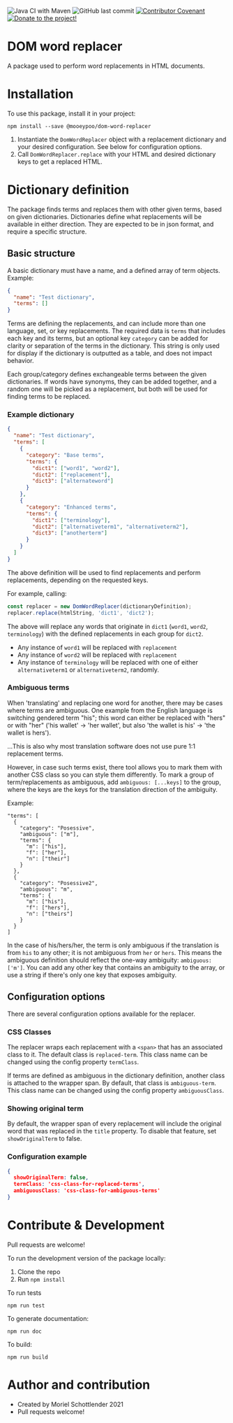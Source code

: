 ![Java CI with Maven](https://github.com/mooeypoo/dom-word-replacer/workflows/Node.js%20CI/badge.svg) ![GitHub last commit](https://img.shields.io/github/last-commit/mooeypoo/dom-word-replacer) [![Contributor Covenant](https://img.shields.io/badge/Contributor%20Covenant-v2.0%20adopted-ff69b4.svg)](code_of_conduct.md) [![Donate to the project!](https://img.shields.io/badge/Buy%20me%20a%20coffee!-Donate-ff69b4?style=flat)](https://ko-fi.com/mooeypoo)

# DOM word replacer

A package used to perform word replacements in HTML documents.

# Installation

To use this package, install it in your project:

```
npm install --save @mooeypoo/dom-word-replacer
```

1. Instantiate the `DomWordReplacer` object with a replacement dictionary and your desired configuration. See below for configuration options.
2. Call `DomWordReplacer.replace` with your HTML and desired dictionary keys to get a replaced HTML.

# Dictionary definition

The package finds terms and replaces them with other given terms, based on given dictionaries. Dictionaries define what replacements will be available in either direction. They are expected to be in json format, and require a specific structure.

## Basic structure

A basic dictionary must have a name, and a defined array of term objects. Example:

```json
{
  "name": "Test dictionary",
  "terms": []
}
```

Terms are defining the replacements, and can include more than one language, set, or key replacements. The required data is `terms` that includes each key and its terms, but an optional key `category` can be added for clarity or separation of the terms in the dictionary. This string is only used for display if the dictionary is outputted as a table, and does not impact behavior.

Each group/category defines exchangeable terms between the given dictionaries. If words have synonyms, they can be added together, and a random one will be picked as a replacement, but both will be used for finding terms to be replaced.

### Example dictionary

```json
{
  "name": "Test dictionary",
  "terms": [
    {
      "category": "Base terms",
      "terms": {
        "dict1": ["word1", "word2"],
        "dict2": ["replacement"],
        "dict3": ["alternateword"]
      }
    },
    {
      "category": "Enhanced terms",
      "terms": {
        "dict1": ["terminology"],
        "dict2": ["alternativeterm1", "alternativeterm2"],
        "dict3": ["anotherterm"]
      }
    }
  ]
}
```
The above definition will be used to find replacements and perform replacements, depending on the requested keys.

For example, calling:

```js
const replacer = new DomWordReplacer(dictionaryDefinition);
replacer.replace(htmlString, 'dict1', 'dict2');
```

The above will replace any words that originate in `dict1` (`word1`, `word2`, `terminology`) with the defined replacements in each group for `dict2`. 

* Any instance of `word1` will be replaced with `replacement`
* Any instance of `word2` will be replaced with `replacement`
* Any instance of `terminology` will be replaced with one of either `alternativeterm1` or `alternativeterm2`, randomly.

### Ambiguous terms

When 'translating' and replacing one word for another, there may be cases where terms are ambiguous. One example from the English language is switching gendered term "his"; this word can either be replaced with "hers" or with "her" ('his wallet' -> 'her wallet', but also 'the wallet is his' -> 'the wallet is hers'). 

...This is also why most translation software does not use pure 1:1 replacement terms.

However, in case such terms exist, there tool allows you to mark them with another CSS class so you can style them differently. To mark a group of term/replacements as ambiguous, add `ambiguous: [...keys]` to the group, where the keys are the keys for the translation direction of the ambiguity. 

Example:

```
"terms": [
  {
    "category": "Posessive",
    "ambiguous": ["m"],
    "terms": {
      "m": ["his"],
      "f": ["her"],
      "n": ["their"]
    }
  },
  {
    "category": "Posessive2",
    "ambiguous": "m",
    "terms": {
      "m": ["his"],
      "f": ["hers"],
      "n": ["theirs"]
    }
  }
]
```

In the case of his/hers/her, the term is only ambiguous if the translation is from `his` to any other; it is not ambiguous from `her` or `hers`. This means the ambiguous definition should reflect the one-way ambiguity: `ambiguous: ['m']`. You can add any other key that contains an ambiguity to the array, or use a string if there's only one key that exposes ambiguity.


## Configuration options

There are several configuration options available for the replacer.

### CSS Classes

The replacer wraps each replacement with a `<span>` that has an associated class to it. The default class is `replaced-term`. This class name can be changed using the config property `termClass`.

If terms are defined as ambiguous in the dictionary definition, another class is attached to the wrapper span. By default, that class is `ambiguous-term`. This class name can be changed using the config property `ambiguousClass`.

### Showing original term

By default, the wrapper span of every replacement will include the original word that was replaced in the `title` property. To disable that feature, set `showOriginalTerm` to false.

### Configuration example

```json
{
  showOriginalTerm: false,
  termClass: 'css-class-for-replaced-terms',
  ambiguousClass: 'css-class-for-ambiguous-terms'
}
```
# Contribute & Development

Pull requests are welcome!

To run the development version of the package locally:

1. Clone the repo
2. Run `npm install`

To run tests

```
npm run test
```
To generate documentation:

```
npm run doc
```

To build:

```
npm run build
```

# Author and contribution

* Created by Moriel Schottlender 2021
* Pull requests welcome!